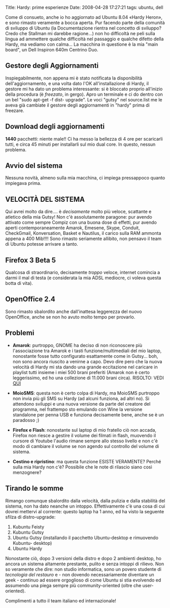 Title: Hardy: prime esperienze
Date:  2008-04-28 17:27:21
tags: ubuntu, dell

Come di consueto, anche io ho aggiornato ad Ubuntu 8.04 «Hardy Heron», e sono
rimasto veramente a bocca aperta. Pur facendo parte della comunità di sviluppo
di Ubuntu (la Documentazione rientra nel concetto di sviluppo? Credo che
Stallman mi darebbe ragione...) non ho difficoltà ne peli sulla lingua ad
ammettere qualche difficoltà nel passaggio e qualche difetto della Hardy, ma
vediamo con calma...
La macchina in questione è la mia "main board", un Dell
Inspiron 640m Centrino Duo.

## Gestore degli Aggiornamenti ##

Inspiegabilmente, non appena mi è stato notificata la disponibilità dell'aggiornamento, e una
volta dato l'OK all'installazione di Hardy, il gestore mi ha dato un problema
interessante: si è bloccato proprio all'inizio della procedura (è _freezato_,
in gergo). Apro un terminale e ci do dentro con un bel "sudo apt-get -f dist-
upgrade". Le voci "gutsy" nel source.list me le aveva già cambiate il gestore
degli aggiornamenti in "hardy" prima di freezare.


## Download degli aggiornamenti ##

**1440** pacchetti: niente male!! Ci ha messo la bellezza di 4
ore per scaricarli tutti, e circa 45 minuti per installarli sul mio dual core.
In questo, nessun problema. 


## Avvio del sistema ##

Nessuna novità, almeno sulla mia macchina, ci impiega pressappoco quanto impiegava prima.


## VELOCITÀ DEL SISTEMA ##

Qui avrei molto da dire.... è _decisamente_ molto più veloce,
scattante e atletico della mia Gutsy! Non c'è assolutamente paragone: pur
avendo attivato come sempre Compiz con una buona dose di effetti, pur avendo
aperti contemporaneamente Amarok, Emesene, Skype, Conduit, CheckGmail,
Konversation, Basket e Nautilus, il carico sulla RAM ammonta appena a 400
Mib!!!! Sono rimasto seriamente allibito, non pensavo il team di Ubuntu potesse
arrivare a tanto.


## Firefox 3 Beta 5 ##

Qualcosa di straordinario, decisamente
_troppo_ veloce, internet comincia a darmi il mal di testa (e considerata la mia
ADSL mediocre, ci voleva questa botta di vita).


## OpenOffice 2.4 ##

Sono rimasto sbalordito anche dall'inattesa leggerezza del nuovo OpenOffice, anche
se non ho avuto molto tempo per provarlo.


## Problemi ##
 * **Amarok**: purtroppo, GNOME ha deciso di non riconoscere più l'associazione tra Amarok e
i tasti funzione/multimediali del mio laptop, nonostante fosse tutto
configurato esattamente come in Gutsy... boh, non sono ancora riuscito a
venirne a capo. Devo dire pero che la nuova velocità di Hardy mi sta dando una
grande eccitazione nel caricare in playlist tutti insieme i miei 500 brani
preferiti (Amarok non è certo leggerissimo, ed ho una collezione di 11.000
brani circa). RISOLTO: VEDI [QUI][1]

 * **MoioSMS**: questa non è certo colpa
di Hardy, ma MoioSMS purtroppo non invia più gli SMS su Hardy (ad alcuni
funziona, ad altri no). Si attendono sviluppi e una nuova versione da parte
del creatore del programma, nel frattempo sto emulando con Wine la versione
standalone per penna USB e funziona decisamente bene, anche se è un paradosso
;)

 * **Firefox e Flash**: nonostante sul laptop di mio fratello ciò non
accada, Firefox non riesce a gestire il volume dei filmati in flash, muovendo
il cursore di Youtube l'audio rimane sempre allo stesso livello e non c'è modo
di cambiare il volume se non agendo sul controllo del volume di sistema.

 * **Cestino e ripristino**: ma questa funzione ESISTE VERAMENTE? Perché sulla
mia Hardy non c'è? Possibile che le note di rilascio siano così menzognere?


## Tirando le somme ##

Rimango comunque sbalordito dalla velocità, dalla pulizia
e dalla stabilità del sistema, non ha dato neanche un intoppo. Effettivamente
c'è una cosa di cui dovrei mettervi al corrente: questo laptop ha 1 anno, ed ha
visto la seguente sfilza di distro-upgrade:

1. Kubuntu Feisty
2. Kubuntu Gutsy
3. Ubuntu Gutsy (installando il pacchetto Ubuntu-desktop e rimuovendo Kubuntu-
desktop)
4. Ubuntu Hardy


Nonostante ciò, dopo 3 versioni della distro e dopo 2
ambienti desktop, ho ancora un sistema altamente prestante, pulito e senza
intoppi di rilievo. Non so veramente che dire: non studio informatica, sono un
povero studente di _tecnologia del restauro_ e - non dovendo necessariamente
diventare un geek - continuo ad essere orgoglioso di come Ubuntu si stia
evolvendo ed assumendo una piega sempre più community-oriented (oltre che
user-oriented).


Complimenti a tutto il team italiano ed internazionale!

   [1]: http://www.fradeve.altervista.org/2008/04/28/hardy-prime-esperienze/#comment-587
